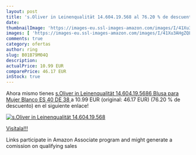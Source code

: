 ```yaml
---
layout: post
title: 's.Oliver in Leinenqualität 14.604.19.568 al 76.20 % de descuento'
date: 
thumbnailImage: 'https://images-eu.ssl-images-amazon.com/images/I/41Xu3AHgZQL._SL200_.jpg'
images: [ 'https://images-eu.ssl-images-amazon.com/images/I/41Xu3AHgZQL._SL200_.jpg' ]
comments: true
category: ofertas
author: ring
slug: B01B79M04Q
description:
actualPrice: 10.99 EUR
comparePrice: 46.17 EUR
inStock: true
---
```


Ahora mismo tienes [s.Oliver in Leinenqualität 14.604.19.5686  Blusa para Mujer  Blanco ES 40  DE 38 ](https://www.amazon.es/dp/B01B79M04Q/?tag=tolees-21) a 10.99 EUR (original: 46.17 EUR) (76.20 %  de descuento) en el siguiente enlace!

[![s.Oliver in Leinenqualität 14.604.19.568](https://images-eu.ssl-images-amazon.com/images/I/41Xu3AHgZQL._SL200_.jpg)](https://www.amazon.es/dp/B01B79M04Q/?tag=tolees-21)

[Visítala!!!](https://www.amazon.es/dp/B01B79M04Q/?tag=tolees-21)

Links participate in Amazon Associate program and might generate a comission on qualifying sales

